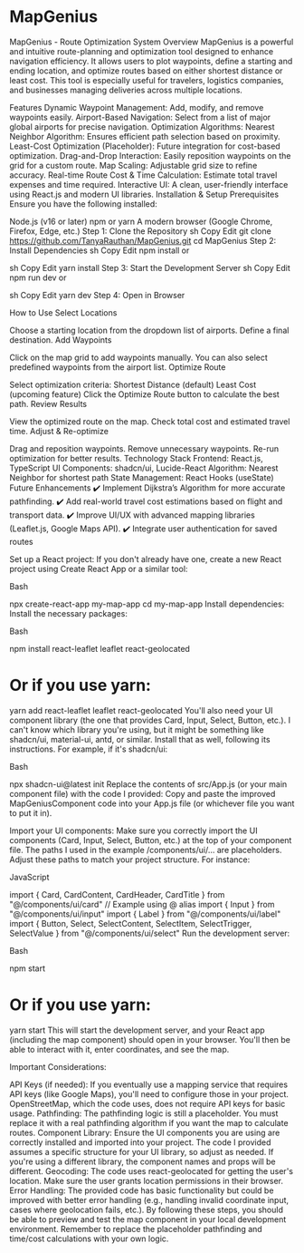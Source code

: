 # MapGenius
MapGenius - Route Optimization System
Overview
MapGenius is a powerful and intuitive route-planning and optimization tool designed to enhance navigation efficiency. It allows users to plot waypoints, define a starting and ending location, and optimize routes based on either shortest distance or least cost. This tool is especially useful for travelers, logistics companies, and businesses managing deliveries across multiple locations.

Features
Dynamic Waypoint Management: Add, modify, and remove waypoints easily.
Airport-Based Navigation: Select from a list of major global airports for precise navigation.
Optimization Algorithms:
Nearest Neighbor Algorithm: Ensures efficient path selection based on proximity.
Least-Cost Optimization (Placeholder): Future integration for cost-based optimization.
Drag-and-Drop Interaction: Easily reposition waypoints on the grid for a custom route.
Map Scaling: Adjustable grid size to refine accuracy.
Real-time Route Cost & Time Calculation: Estimate total travel expenses and time required.
Interactive UI: A clean, user-friendly interface using React.js and modern UI libraries.
Installation & Setup
Prerequisites
Ensure you have the following installed:

Node.js (v16 or later)
npm or yarn
A modern browser (Google Chrome, Firefox, Edge, etc.)
Step 1: Clone the Repository
sh
Copy
Edit
git clone https://github.com/TanyaRauthan/MapGenius.git
cd MapGenius
Step 2: Install Dependencies
sh
Copy
Edit
npm install
or

sh
Copy
Edit
yarn install
Step 3: Start the Development Server
sh
Copy
Edit
npm run dev
or

sh
Copy
Edit
yarn dev
Step 4: Open in Browser


How to Use
Select Locations

Choose a starting location from the dropdown list of airports.
Define a final destination.
Add Waypoints

Click on the map grid to add waypoints manually.
You can also select predefined waypoints from the airport list.
Optimize Route

Select optimization criteria:
Shortest Distance (default)
Least Cost (upcoming feature)
Click the Optimize Route button to calculate the best path.
Review Results

View the optimized route on the map.
Check total cost and estimated travel time.
Adjust & Re-optimize

Drag and reposition waypoints.
Remove unnecessary waypoints.
Re-run optimization for better results.
Technology Stack
Frontend: React.js, TypeScript
UI Components: shadcn/ui, Lucide-React
Algorithm: Nearest Neighbor for shortest path
State Management: React Hooks (useState)
Future Enhancements
✔️ Implement Dijkstra’s Algorithm for more accurate pathfinding.
✔️ Add real-world travel cost estimations based on flight and transport data.
✔️ Improve UI/UX with advanced mapping libraries (Leaflet.js, Google Maps API).
✔️ Integrate user authentication for saved routes

Set up a React project: If you don't already have one, create a new React project using Create React App or a similar tool:

Bash

npx create-react-app my-map-app
cd my-map-app
Install dependencies: Install the necessary packages:

Bash

npm install react-leaflet leaflet react-geolocated
# Or if you use yarn:
yarn add react-leaflet leaflet react-geolocated
You'll also need your UI component library (the one that provides Card, Input, Select, Button, etc.).  I can't know which library you're using, but it might be something like shadcn/ui, material-ui, antd, or similar. Install that as well, following its instructions.  For example, if it's shadcn/ui:

Bash

npx shadcn-ui@latest init
Replace the contents of src/App.js (or your main component file) with the code I provided: Copy and paste the improved MapGeniusComponent code into your App.js file (or whichever file you want to put it in).

Import your UI components: Make sure you correctly import the UI components (Card, Input, Select, Button, etc.) at the top of your component file. The paths I used in the example /components/ui/... are placeholders.  Adjust these paths to match your project structure.  For instance:

JavaScript

import { Card, CardContent, CardHeader, CardTitle } from "@/components/ui/card"  // Example using @ alias
import { Input } from "@/components/ui/input"
import { Label } from "@/components/ui/label"
import { Button, Select, SelectContent, SelectItem, SelectTrigger, SelectValue } from "@/components/ui/select"
Run the development server:

Bash

npm start
# Or if you use yarn:
yarn start
This will start the development server, and your React app (including the map component) should open in your browser.  You'll then be able to interact with it, enter coordinates, and see the map.

Important Considerations:

API Keys (if needed): If you eventually use a mapping service that requires API keys (like Google Maps), you'll need to configure those in your project. OpenStreetMap, which the code uses, does not require API keys for basic usage.
Pathfinding: The pathfinding logic is still a placeholder. You must replace it with a real pathfinding algorithm if you want the map to calculate routes.
Component Library: Ensure the UI components you are using are correctly installed and imported into your project. The code I provided assumes a specific structure for your UI library, so adjust as needed. If you're using a different library, the component names and props will be different.
Geocoding: The code uses react-geolocated for getting the user's location. Make sure the user grants location permissions in their browser.
Error Handling: The provided code has basic functionality but could be improved with better error handling (e.g., handling invalid coordinate input, cases where geolocation fails, etc.).
By following these steps, you should be able to preview and test the map component in your local development environment.  Remember to replace the placeholder pathfinding and time/cost calculations with your own logic.
